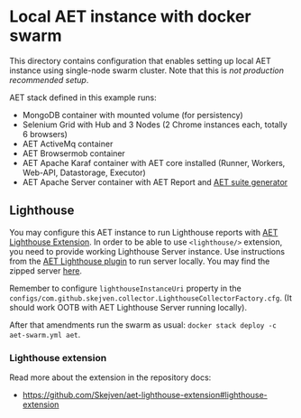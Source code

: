 # Local AET instance with docker swarm
This directory contains configuration that enables setting up local AET instance using single-node swarm cluster. 
Note that this is *not production recommended setup*.

AET stack defined in this example runs:
- MongoDB container with mounted volume (for persistency)
- Selenium Grid with Hub and 3 Nodes (2 Chrome instances each, totally 6 browsers)
- AET ActiveMq container
- AET Browsermob container
- AET Apache Karaf container with AET core installed (Runner, Workers, Web-API, Datastorage, Executor)
- AET Apache Server container with AET Report and [AET suite generator](https://github.com/m-suchorski/suite-generator/tree/feature/suite)

## Lighthouse
You may configure this AET instance to run Lighthouse reports with [AET Lighthouse Extension](https://github.com/Skejven/aet-lighthouse-extension).
In order to be able to use `<lighthouse/>` extension, you need to provide working Lighthouse Server instance. Use instructions from the [AET Lighthouse plugin](https://github.com/Skejven/aet-lighthouse-extension/tree/master/lighthouse-server#lighthouse-server-for-aet-collector)
    to run server locally. You may find the zipped server [here](https://github.com/Skejven/aet-lighthouse-extension/releases/download/0.1.0/aet-lighthouse-server.zip).

Remember to configure `lighthouseInstanceUri` property in the `configs/com.github.skejven.collector.LighthouseCollectorFactory.cfg`.
(It should work OOTB with AET Lighthouse Server running locally).

After that amendments run the swarm as usual: `docker stack deploy -c aet-swarm.yml aet`.

### Lighthouse extension
Read more about the extension in the repository docs:
- https://github.com/Skejven/aet-lighthouse-extension#lighthouse-extension